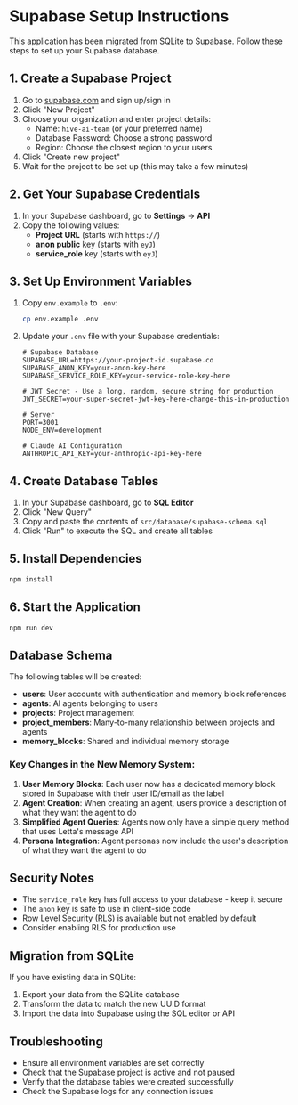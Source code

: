 # Supabase Setup Instructions

This application has been migrated from SQLite to Supabase. Follow these steps to set up your Supabase database.

## 1. Create a Supabase Project

1. Go to [supabase.com](https://supabase.com) and sign up/sign in
2. Click "New Project"
3. Choose your organization and enter project details:
   - Name: `hive-ai-team` (or your preferred name)
   - Database Password: Choose a strong password
   - Region: Choose the closest region to your users
4. Click "Create new project"
5. Wait for the project to be set up (this may take a few minutes)

## 2. Get Your Supabase Credentials

1. In your Supabase dashboard, go to **Settings** → **API**
2. Copy the following values:
   - **Project URL** (starts with `https://`)
   - **anon public** key (starts with `eyJ`)
   - **service_role** key (starts with `eyJ`)

## 3. Set Up Environment Variables

1. Copy `env.example` to `.env`:
   ```bash
   cp env.example .env
   ```

2. Update your `.env` file with your Supabase credentials:
   ```env
   # Supabase Database
   SUPABASE_URL=https://your-project-id.supabase.co
   SUPABASE_ANON_KEY=your-anon-key-here
   SUPABASE_SERVICE_ROLE_KEY=your-service-role-key-here
   
   # JWT Secret - Use a long, random, secure string for production
   JWT_SECRET=your-super-secret-jwt-key-here-change-this-in-production
   
   # Server
   PORT=3001
   NODE_ENV=development
   
   # Claude AI Configuration
   ANTHROPIC_API_KEY=your-anthropic-api-key-here
   ```

## 4. Create Database Tables

1. In your Supabase dashboard, go to **SQL Editor**
2. Click "New Query"
3. Copy and paste the contents of `src/database/supabase-schema.sql`
4. Click "Run" to execute the SQL and create all tables

## 5. Install Dependencies

```bash
npm install
```

## 6. Start the Application

```bash
npm run dev
```

## Database Schema

The following tables will be created:

- **users**: User accounts with authentication and memory block references
- **agents**: AI agents belonging to users
- **projects**: Project management
- **project_members**: Many-to-many relationship between projects and agents
- **memory_blocks**: Shared and individual memory storage

### Key Changes in the New Memory System:

1. **User Memory Blocks**: Each user now has a dedicated memory block stored in Supabase with their user ID/email as the label
2. **Agent Creation**: When creating an agent, users provide a description of what they want the agent to do
3. **Simplified Agent Queries**: Agents now only have a simple query method that uses Letta's message API
4. **Persona Integration**: Agent personas now include the user's description of what they want the agent to do

## Security Notes

- The `service_role` key has full access to your database - keep it secure
- The `anon` key is safe to use in client-side code
- Row Level Security (RLS) is available but not enabled by default
- Consider enabling RLS for production use

## Migration from SQLite

If you have existing data in SQLite:

1. Export your data from the SQLite database
2. Transform the data to match the new UUID format
3. Import the data into Supabase using the SQL editor or API

## Troubleshooting

- Ensure all environment variables are set correctly
- Check that the Supabase project is active and not paused
- Verify that the database tables were created successfully
- Check the Supabase logs for any connection issues
